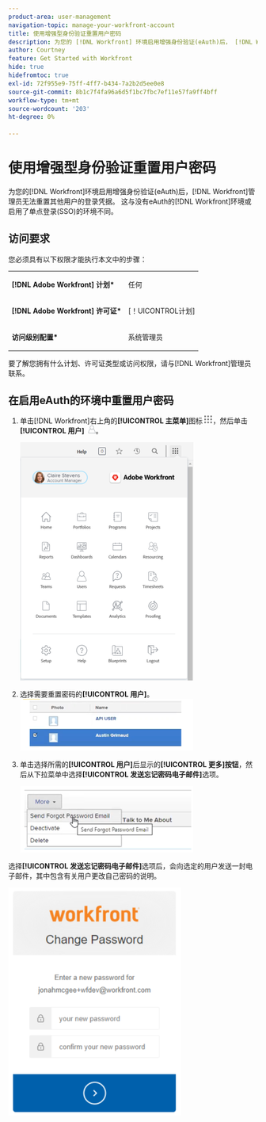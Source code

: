 ```yaml
---
product-area: user-management
navigation-topic: manage-your-workfront-account
title: 使用增强型身份验证重置用户密码
description: 为您的 [!DNL Workfront] 环境启用增强身份验证(eAuth)后， [!DNL Workfront] 管理员无法重置其他用户的登录凭据。 这与没有eAuth的 [!DNL Workfront] 环境或启用了单点登录(SSO)的环境不同。
author: Courtney
feature: Get Started with Workfront
hide: true
hidefromtoc: true
exl-id: 72f955e9-75ff-4ff7-b434-7a2b2d5ee0e8
source-git-commit: 8b1c7f4fa96a6d5f1bc7fbc7ef11e57fa9ff4bff
workflow-type: tm+mt
source-wordcount: '203'
ht-degree: 0%

---
```


# 使用增强型身份验证重置用户密码

<!--This article has been hidden by request-->

为您的[!DNL Workfront]环境启用增强身份验证(eAuth)后，[!DNL Workfront]管理员无法重置其他用户的登录凭据。 这与没有eAuth的[!DNL Workfront]环境或启用了单点登录(SSO)的环境不同。

## 访问要求

您必须具有以下权限才能执行本文中的步骤：

<table style="table-layout:auto"> 
 <col> 
 <col> 
 <tbody> 
  <tr> 
   <td role="rowheader"><strong>[!DNL Adobe Workfront] 计划*</strong></td> 
   <td> <p> 任何</p> </td> 
  </tr> 
  <tr> 
   <td role="rowheader"><strong>[!DNL Adobe Workfront] 许可证*</strong></td> 
   <td> <p>[！UICONTROL计划]</p> </td> 
  </tr> 
  <tr> 
   <td role="rowheader"><strong>访问级别配置*</strong></td> 
   <td> <p>系统管理员 </p> </td> 
  </tr> 
 </tbody> 
</table>

要了解您拥有什么计划、许可证类型或访问权限，请与[!DNL Workfront]管理员联系。

## 在启用eAuth的环境中重置用户密码

1. 单击[!DNL Workfront]右上角的&#x200B;**[!UICONTROL 主菜单]**&#x200B;图标![](assets/main-menu-icon.png)，然后单击&#x200B;**[!UICONTROL 用户]** ![](assets/users-icon-in-main-menu.png)。

   ![](assets/main-menu-options-350x481.png)

1. 选择需要重置密码的&#x200B;**[!UICONTROL 用户]**。
   ![](assets/100520classicnweselectuser-350x105.png)

1. 单击选择所需的&#x200B;**[!UICONTROL 用户]**&#x200B;后显示的&#x200B;**[!UICONTROL 更多]按钮**，然后从下拉菜单中选择&#x200B;**[!UICONTROL 发送忘记密码电子邮件]**&#x200B;选项。

   ![](assets/100520classicnwesendemail-350x134.png)

选择&#x200B;**[!UICONTROL 发送忘记密码电子邮件]**&#x200B;选项后，会向选定的用户发送一封电子邮件，其中包含有关用户更改自己密码的说明。

![](assets/pwresetemail-resized-350x461.png)
